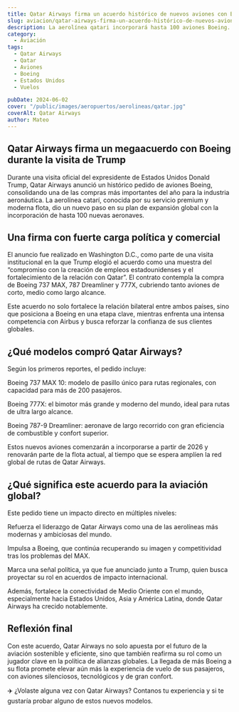 ```yaml
---
title: Qatar Airways firma un acuerdo histórico de nuevos aviones con Boeing
slug: aviacion/qatar-airways-firma-un-acuerdo-histórico-de-nuevos-aviones
description: La aerolínea qatari incorporará hasta 100 aviones Boeing.
category:
  - Aviación
tags:
  - Qatar Airways
  - Qatar
  - Aviones
  - Boeing
  - Estados Unidos
  - Vuelos

pubDate: 2024-06-02
cover: "/public/images/aeropuertos/aerolineas/qatar.jpg"
coverAlt: Qatar Airways
author: Mateo 
---
```


## Qatar Airways firma un megaacuerdo con Boeing durante la visita de Trump
Durante una visita oficial del expresidente de Estados Unidos Donald Trump, Qatar Airways anunció un histórico pedido de aviones Boeing, consolidando una de las compras más importantes del año para la industria aeronáutica. La aerolínea catarí, conocida por su servicio premium y moderna flota, dio un nuevo paso en su plan de expansión global con la incorporación de hasta 100 nuevas aeronaves.


## Una firma con fuerte carga política y comercial
El anuncio fue realizado en Washington D.C., como parte de una visita institucional en la que Trump elogió el acuerdo como una muestra del “compromiso con la creación de empleos estadounidenses y el fortalecimiento de la relación con Qatar”.
El contrato contempla la compra de Boeing 737 MAX, 787 Dreamliner y 777X, cubriendo tanto aviones de corto, medio como largo alcance.

Este acuerdo no solo fortalece la relación bilateral entre ambos países, sino que posiciona a Boeing en una etapa clave, mientras enfrenta una intensa competencia con Airbus y busca reforzar la confianza de sus clientes globales.

## ¿Qué modelos compró Qatar Airways?
Según los primeros reportes, el pedido incluye:

Boeing 737 MAX 10: modelo de pasillo único para rutas regionales, con capacidad para más de 200 pasajeros.

Boeing 777X: el bimotor más grande y moderno del mundo, ideal para rutas de ultra largo alcance.

Boeing 787-9 Dreamliner: aeronave de largo recorrido con gran eficiencia de combustible y confort superior.

Estos nuevos aviones comenzarán a incorporarse a partir de 2026 y renovarán parte de la flota actual, al tiempo que se espera amplíen la red global de rutas de Qatar Airways.

## ¿Qué significa este acuerdo para la aviación global?
Este pedido tiene un impacto directo en múltiples niveles:

Refuerza el liderazgo de Qatar Airways como una de las aerolíneas más modernas y ambiciosas del mundo.

Impulsa a Boeing, que continúa recuperando su imagen y competitividad tras los problemas del MAX.

Marca una señal política, ya que fue anunciado junto a Trump, quien busca proyectar su rol en acuerdos de impacto internacional.

Además, fortalece la conectividad de Medio Oriente con el mundo, especialmente hacia Estados Unidos, Asia y América Latina, donde Qatar Airways ha crecido notablemente.

## Reflexión final
Con este acuerdo, Qatar Airways no solo apuesta por el futuro de la aviación sostenible y eficiente, sino que también reafirma su rol como un jugador clave en la política de alianzas globales.
La llegada de más Boeing a su flota promete elevar aún más la experiencia de vuelo de sus pasajeros, con aviones silenciosos, tecnológicos y de gran confort.

✈️ ¿Volaste alguna vez con Qatar Airways? Contanos tu experiencia y si te gustaría probar alguno de estos nuevos modelos.